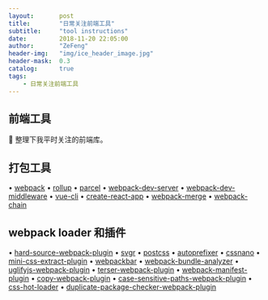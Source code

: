 ```yaml
---
layout:       post
title:        "日常关注前端工具"
subtitle:     "tool instructions"
date:         2018-11-20 22:05:00
author:       "ZeFeng"
header-img:   "img/ice_header_image.jpg"
header-mask:  0.3
catalog:      true
tags:
    - 日常关注前端工具
---
```


## 前端工具
🎉 整理下我平时关注的前端库。

## 打包工具

• [webpack](https://github.com/webpack/webpack)
• [rollup](https://github.com/rollup/rollup)
• [parcel](https://github.com/parcel-bundler/parcel)
• [webpack-dev-server](https://github.com/webpack/webpack-dev-server)
• [webpack-dev-middleware](https://github.com/webpack/webpack-dev-middleware)
• [vue-cli](https://github.com/vuejs/vue-cli)
• [create-react-app](https://github.com/facebook/create-react-app)
• [webpack-merge](https://github.com/survivejs/webpack-merge)
• [webpack-chain](https://github.com/neutrinojs/webpack-chain)

## webpack loader 和插件
• [hard-source-webpack-plugin](https://github.com/mzgoddard/hard-source-webpack-plugin)
• [svgr](https://github.com/smooth-code/svgr)
• [postcss](https://github.com/postcss/postcss)
• [autoprefixer](https://github.com/postcss/autoprefixer)
• [cssnano](https://github.com/cssnano/cssnano)
• [mini-css-extract-plugin](https://github.com/webpack-contrib/mini-css-extract-plugin)
• [webpackbar](https://github.com/nuxt/webpackbar)
• [webpack-bundle-analyzer](https://github.com/webpack-contrib/webpack-bundle-analyzer)
• [uglifyjs-webpack-plugin](https://github.com/webpack-contrib/uglifyjs-webpack-plugin)
• [terser-webpack-plugin](https://github.com/webpack-contrib/terser-webpack-plugin)
• [webpack-manifest-plugin](https://github.com/danethurber/webpack-manifest-plugin)
• [copy-webpack-plugin](https://github.com/webpack-contrib/copy-webpack-plugin)
• [case-sensitive-paths-webpack-plugin](https://github.com/Urthen/case-sensitive-paths-webpack-plugin)
• [css-hot-loader](https://github.com/shepherdwind/css-hot-loader)
• [duplicate-package-checker-webpack-plugin](https://github.com/darrenscerri/duplicate-package-checker-webpack-plugin)











